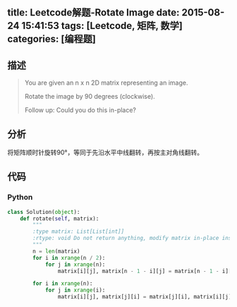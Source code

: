 title: Leetcode解题-Rotate Image
date: 2015-08-24 15:41:53
tags: [Leetcode, 矩阵, 数学]
categories: [编程题]
---

## 描述

> You are given an n x n 2D matrix representing an image.
>
> Rotate the image by 90 degrees (clockwise).
>
> Follow up:
> Could you do this in-place?

## 分析
将矩阵顺时针旋转90°，等同于先沿水平中线翻转，再按主对角线翻转。


## 代码

### Python
```python
class Solution(object):
    def rotate(self, matrix):
        """
        :type matrix: List[List[int]]
        :rtype: void Do not return anything, modify matrix in-place instead.
        """
        n = len(matrix)
        for i in xrange(n / 2):
            for j in xrange(n):
                matrix[i][j], matrix[n - 1 - i][j] = matrix[n - 1 - i][j], matrix[i][j]

        for i in xrange(n):
            for j in xrange(i):
                matrix[i][j], matrix[j][i] = matrix[j][i], matrix[i][j]
```

